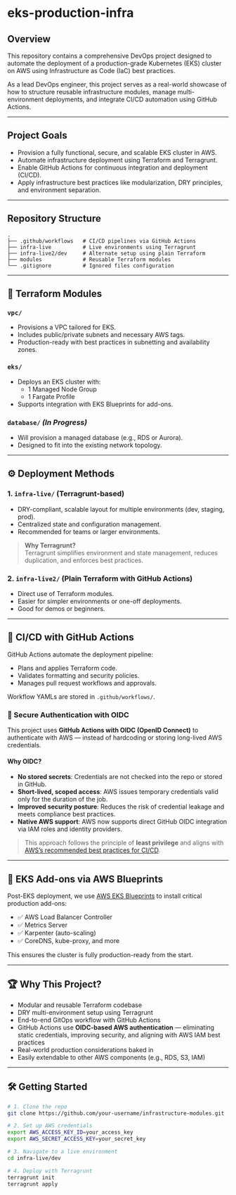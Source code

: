 # eks-production-infra

## Overview

This repository contains a comprehensive DevOps project designed to automate the deployment of a production-grade Kubernetes (EKS) cluster on AWS using Infrastructure as Code (IaC) best practices.

As a lead DevOps engineer, this project serves as a real-world showcase of how to structure reusable infrastructure modules, manage multi-environment deployments, and integrate CI/CD automation using GitHub Actions.

---

## Project Goals

- Provision a fully functional, secure, and scalable EKS cluster in AWS.
- Automate infrastructure deployment using Terraform and Terragrunt.
- Enable GitHub Actions for continuous integration and deployment (CI/CD).
- Apply infrastructure best practices like modularization, DRY principles, and environment separation.

---

## Repository Structure

```text
.
├── .github/workflows   # CI/CD pipelines via GitHub Actions
├── infra-live          # Live environments using Terragrunt
├── infra-live2/dev     # Alternate setup using plain Terraform
├── modules             # Reusable Terraform modules
└── .gitignore          # Ignored files configuration

```

---

## 🧱 Terraform Modules

### `vpc/`
- Provisions a VPC tailored for EKS.
- Includes public/private subnets and necessary AWS tags.
- Production-ready with best practices in subnetting and availability zones.

### `eks/`
- Deploys an EKS cluster with:
  - 1 Managed Node Group
  - 1 Fargate Profile
- Supports integration with EKS Blueprints for add-ons.

### `database/` *(In Progress)*
- Will provision a managed database (e.g., RDS or Aurora).
- Designed to fit into the existing network topology.

---

## ⚙️ Deployment Methods

### **1. `infra-live/` (Terragrunt-based)**
- DRY-compliant, scalable layout for multiple environments (dev, staging, prod).
- Centralized state and configuration management.
- Recommended for teams or larger environments.

> **Why Terragrunt?**  
> Terragrunt simplifies environment and state management, reduces duplication, and enforces best practices.

### **2. `infra-live2/` (Plain Terraform with GitHub Actions)**
- Direct use of Terraform modules.
- Easier for simpler environments or one-off deployments.
- Good for demos or beginners.

---

## 🔁 CI/CD with GitHub Actions

GitHub Actions automate the deployment pipeline:

- Plans and applies Terraform code.
- Validates formatting and security policies.
- Manages pull request workflows and approvals.

Workflow YAMLs are stored in `.github/workflows/`.

### 🔐 Secure Authentication with OIDC

This project uses **GitHub Actions with OIDC (OpenID Connect)** to authenticate with AWS — instead of hardcoding or storing long-lived AWS credentials.

#### Why OIDC?

- **No stored secrets**: Credentials are not checked into the repo or stored in GitHub.
- **Short-lived, scoped access**: AWS issues temporary credentials valid only for the duration of the job.
- **Improved security posture**: Reduces the risk of credential leakage and meets compliance best practices.
- **Native AWS support**: AWS now supports direct GitHub OIDC integration via IAM roles and identity providers.

> This approach follows the principle of **least privilege** and aligns with [AWS’s recommended best practices for CI/CD](https://docs.aws.amazon.com/IAM/latest/UserGuide/id_roles_providers_create_oidc.html).


---

## 🧩 EKS Add-ons via AWS Blueprints

Post-EKS deployment, we use [AWS EKS Blueprints](https://github.com/aws-ia/terraform-aws-eks-blueprints) to install critical production add-ons:

- ✅ AWS Load Balancer Controller  
- ✅ Metrics Server  
- ✅ Karpenter (auto-scaling)  
- ✅ CoreDNS, kube-proxy, and more

This ensures the cluster is fully production-ready from the start.

---

## 🏆 Why This Project?

- Modular and reusable Terraform codebase
- DRY multi-environment setup using Terragrunt
- End-to-end GitOps workflow with GitHub Actions
- GitHub Actions use **OIDC-based AWS authentication** — eliminating static credentials, improving security, and aligning with AWS IAM best practices
- Real-world production considerations baked in
- Easily extendable to other AWS components (e.g., RDS, S3, IAM)

---

## 🛠 Getting Started

```bash
# 1. Clone the repo
git clone https://github.com/your-username/infrastructure-modules.git

# 2. Set up AWS credentials
export AWS_ACCESS_KEY_ID=your_access_key
export AWS_SECRET_ACCESS_KEY=your_secret_key

# 3. Navigate to a live environment
cd infra-live/dev

# 4. Deploy with Terragrunt
terragrunt init
terragrunt apply
